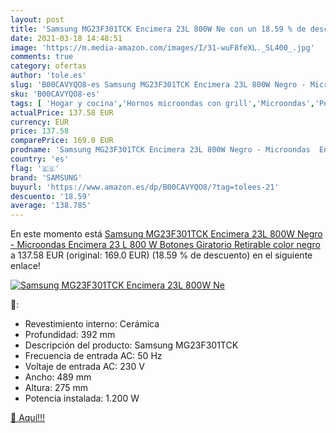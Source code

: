 ```yaml
---
layout: post
title: 'Samsung MG23F301TCK Encimera 23L 800W Ne con un 18.59 % de descuento'
date: 2021-03-18 14:48:51
image: 'https://m.media-amazon.com/images/I/31-wuF8feXL._SL400_.jpg'
comments: true
category: ofertas
author: 'tole.es'
slug: 'B00CAVYQO8-es Samsung MG23F301TCK Encimera 23L 800W Negro - Microondas...'
sku: 'B00CAVYQO8-es'
tags: [ 'Hogar y cocina','Hornos microondas con grill','Microondas','Pequeño electrodoméstico','samsung', ]
actualPrice: 137.58 EUR
currency: EUR
price: 137.58
comparePrice: 169.0 EUR
prodname: 'Samsung MG23F301TCK Encimera 23L 800W Negro - Microondas  Encimera  23 L  800 W  Botones  Giratorio  Retirable  color negro'
country: 'es'
flag: '🇪🇸'
brand: 'SAMSUNG'
buyurl: 'https://www.amazon.es/dp/B00CAVYQO8/?tag=tolees-21'
descuento: '18.59'
average: '138.785'
---
```


En este momento está [Samsung MG23F301TCK Encimera 23L 800W Negro - Microondas  Encimera  23 L  800 W  Botones  Giratorio  Retirable  color negro](https://www.amazon.es/dp/B00CAVYQO8/?tag=tolees-21) a 137.58 EUR (original: 169.0 EUR) (18.59 %  de descuento) en el siguiente enlace!

[![Samsung MG23F301TCK Encimera 23L 800W Ne](https://m.media-amazon.com/images/I/31-wuF8feXL._SL400_.jpg)](https://www.amazon.es/dp/B00CAVYQO8/?tag=tolees-21)

🔎:

- Revestimiento interno: Cerámica
- Profundidad: 392 mm
- Descripción del producto: Samsung MG23F301TCK
- Frecuencia de entrada AC: 50 Hz
- Voltaje de entrada AC: 230 V
- Ancho: 489 mm
- Altura: 275 mm
- Potencia instalada: 1.200 W

[🛒 Aquí!!!](https://www.amazon.es/dp/B00CAVYQO8/?tag=tolees-21)
